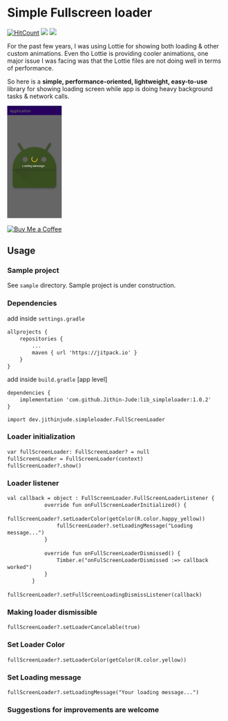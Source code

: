 # Simple Fullscreen loader
[![HitCount](http://hits.dwyl.com/Jithin-Jude/lib_simpleloader.svg)](http://hits.dwyl.com/Jithin-Jude/lib_simpleloader)
<a href="https://jitpack.io/#Jithin-Jude/lib_simpleloader"><img src="https://jitpack.io/v/Jithin-Jude/lib_simpleloader.svg"></a>
<a href="LICENSE">
  <img src="https://img.shields.io/badge/License-MIT-blue.svg"></a>

For the past few years, I was using Lottie for showing both loading & other custom animations. Even tho Lottie is providing cooler animations, one major issue I was facing was that the Lottie files are not doing well in terms of performance.

So here is a <b>simple, performance-oriented, lightweight, easy-to-use</b> library for showing loading screen while app is doing heavy background tasks & network calls.

<img src="https://github.com/Jithin-Jude/lib_simpleloader/blob/feb5ea9ac1323fac14093e8287c88e7a6dda7615/images/loader_with_message_screenshot.jpg" width=25% height=25%>

[![Buy Me a Coffee](https://img.shields.io/static/v1?label=Buy%20Me%20a%20Coffee&message=Donate&color=FF813F&logo=buy-me-a-coffee&logoColor=white&labelColor=FF813F)](https://www.buymeacoffee.com/jithinjude1997)

## Usage

### Sample project
See `sample` directory. Sample project is under construction.

### Dependencies

add inside `settings.gradle`
```
allprojects {
	repositories {
		...
		maven { url 'https://jitpack.io' }
	}
}
```

add inside `build.gradle` [app level]
```
dependencies {
	implementation 'com.github.Jithin-Jude:lib_simpleloader:1.0.2'
}
```
```
import dev.jithinjude.simpleloader.FullScreenLoader
```

### Loader initialization
```
var fullScreenLoader: FullScreenLoader? = null
fullScreenLoader = FullScreenLoader(context)
fullScreenLoader?.show()
```

### Loader listener
```
val callback = object : FullScreenLoader.FullScreenLoaderListener {
            override fun onFullScreenLoaderInitialized() {
                fullScreenLoader?.setLoaderColor(getColor(R.color.happy_yellow))
                fullScreenLoader?.setLoadingMessage("Loading message...")
            }

            override fun onFullScreenLoaderDismissed() {
                Timber.e("onFulScreenLoaderDismissed :=> callback worked")
            }
        }

fullScreenLoader?.setFullScreenLoadingDismissListener(callback)
```

### Making loader dismissible
```
fullScreenLoader?.setLoaderCancelable(true)
```

### Set Loader Color
```
fullScreenLoader?.setLoaderColor(getColor(R.color.yellow))
```

### Set Loading message
```
fullScreenLoader?.setLoadingMessage("Your loading message...")
```

### Suggestions for improvements are welcome
